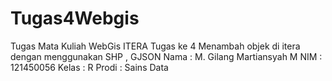 # Tugas4Webgis
Tugas Mata Kuliah WebGis ITERA  Tugas ke 4 Menambah objek di itera dengan menggunakan SHP , GJSON
Nama : M. Gilang Martiansyah M
NIM : 121450056
Kelas : R
Prodi : Sains Data

